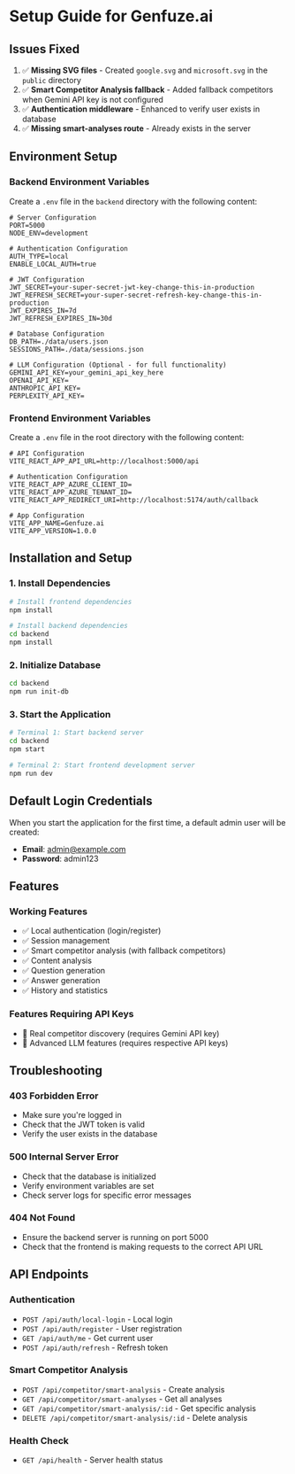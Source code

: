 # Setup Guide for Genfuze.ai

## Issues Fixed

1. ✅ **Missing SVG files** - Created `google.svg` and `microsoft.svg` in the `public` directory
2. ✅ **Smart Competitor Analysis fallback** - Added fallback competitors when Gemini API key is not configured
3. ✅ **Authentication middleware** - Enhanced to verify user exists in database
4. ✅ **Missing smart-analyses route** - Already exists in the server

## Environment Setup

### Backend Environment Variables

Create a `.env` file in the `backend` directory with the following content:

```env
# Server Configuration
PORT=5000
NODE_ENV=development

# Authentication Configuration
AUTH_TYPE=local
ENABLE_LOCAL_AUTH=true

# JWT Configuration
JWT_SECRET=your-super-secret-jwt-key-change-this-in-production
JWT_REFRESH_SECRET=your-super-secret-refresh-key-change-this-in-production
JWT_EXPIRES_IN=7d
JWT_REFRESH_EXPIRES_IN=30d

# Database Configuration
DB_PATH=./data/users.json
SESSIONS_PATH=./data/sessions.json

# LLM Configuration (Optional - for full functionality)
GEMINI_API_KEY=your_gemini_api_key_here
OPENAI_API_KEY=
ANTHROPIC_API_KEY=
PERPLEXITY_API_KEY=
```

### Frontend Environment Variables

Create a `.env` file in the root directory with the following content:

```env
# API Configuration
VITE_REACT_APP_API_URL=http://localhost:5000/api

# Authentication Configuration
VITE_REACT_APP_AZURE_CLIENT_ID=
VITE_REACT_APP_AZURE_TENANT_ID=
VITE_REACT_APP_REDIRECT_URI=http://localhost:5174/auth/callback

# App Configuration
VITE_APP_NAME=Genfuze.ai
VITE_APP_VERSION=1.0.0
```

## Installation and Setup

### 1. Install Dependencies

```bash
# Install frontend dependencies
npm install

# Install backend dependencies
cd backend
npm install
```

### 2. Initialize Database

```bash
cd backend
npm run init-db
```

### 3. Start the Application

```bash
# Terminal 1: Start backend server
cd backend
npm start

# Terminal 2: Start frontend development server
npm run dev
```

## Default Login Credentials

When you start the application for the first time, a default admin user will be created:

- **Email**: admin@example.com
- **Password**: admin123

## Features

### Working Features
- ✅ Local authentication (login/register)
- ✅ Session management
- ✅ Smart competitor analysis (with fallback competitors)
- ✅ Content analysis
- ✅ Question generation
- ✅ Answer generation
- ✅ History and statistics

### Features Requiring API Keys
- 🔧 Real competitor discovery (requires Gemini API key)
- 🔧 Advanced LLM features (requires respective API keys)

## Troubleshooting

### 403 Forbidden Error
- Make sure you're logged in
- Check that the JWT token is valid
- Verify the user exists in the database

### 500 Internal Server Error
- Check that the database is initialized
- Verify environment variables are set
- Check server logs for specific error messages

### 404 Not Found
- Ensure the backend server is running on port 5000
- Check that the frontend is making requests to the correct API URL

## API Endpoints

### Authentication
- `POST /api/auth/local-login` - Local login
- `POST /api/auth/register` - User registration
- `GET /api/auth/me` - Get current user
- `POST /api/auth/refresh` - Refresh token

### Smart Competitor Analysis
- `POST /api/competitor/smart-analysis` - Create analysis
- `GET /api/competitor/smart-analyses` - Get all analyses
- `GET /api/competitor/smart-analysis/:id` - Get specific analysis
- `DELETE /api/competitor/smart-analysis/:id` - Delete analysis

### Health Check
- `GET /api/health` - Server health status 